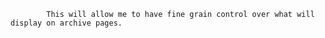 <?php
            if (is_category()) {
                single_cat_title();
            }
            if (is_author()) {
                echo 'Posts by ';
                the_author();
            } ?>

            This will allow me to have fine grain control over what will display on archive pages.